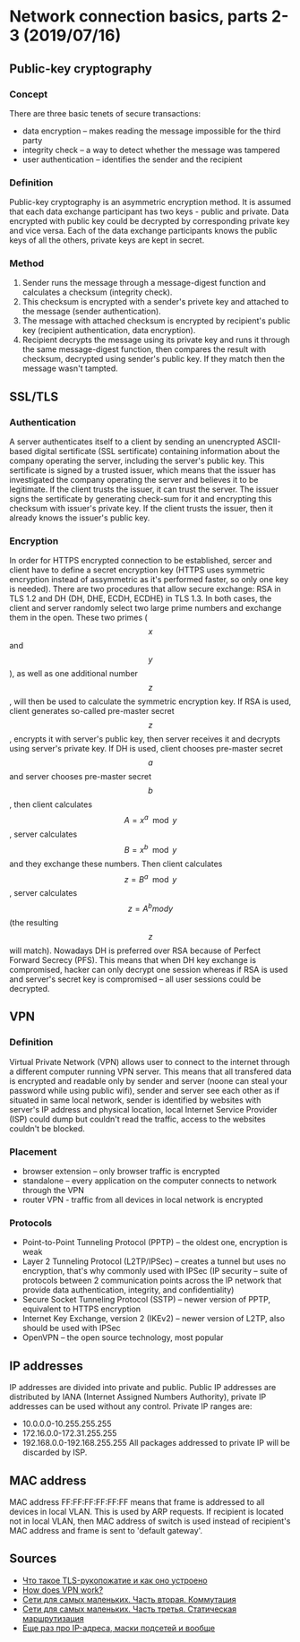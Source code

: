# Network connection basics, parts 2-3 (2019/07/16)

## Public-key cryptography

### Concept
There are three basic tenets of secure transactions:
- data encryption – makes reading the message impossible for the third party
- integrity check – a way to detect whether the message was tampered
- user authentication – identifies the sender and the recipient

### Definition
Public-key cryptography is an asymmetric encryption method. It is assumed that each data exchange participant has two keys - public and private. Data encrypted with public key could be decrypted by corresponding private key and vice versa. Each of the data exchange participants knows the public keys of all the others, private keys are kept in secret.

### Method
1. Sender runs the message through a message-digest function and calculates a checksum (integrity check).
2. This checksum is encrypted with a sender's privete key and attached to the message (sender authentication).
3. The message with attached checksum is encrypted by recipient's public key (recipient authentication, data encryption).
4. Recipient decrypts the message using its private key and runs it through the same message-digest function, then compares the result with checksum, decrypted using sender's public key. If they match then the message wasn't tampted.

## SSL/TLS

### Authentication
A server authenticates itself to a client by sending an unencrypted ASCII-based digital sertificate (SSL sertificate) containing information about the company operating the server, including the server's public key. This sertificate is signed by a trusted issuer, which means that the issuer has investigated the company operating the server and believes it to be legitimate. If the client trusts the issuer, it can trust the server. The issuer signs the sertificate by generating check-sum for it and encrypting this checksum with issuer's private key. If the client trusts the issuer, then it already knows the issuer's public key.

### Encryption
In order for HTTPS encrypted connection to be established, sercer and client have to define a secret encryption key (HTTPS uses symmetric encryption instead of assymmetric as it's performed faster, so only one key is needed). There are two procedures that allow secure exchange: RSA in TLS 1.2 and DH (DH, DHE, ECDH, ECDHE) in TLS 1.3. In both cases, the client and server randomly select two large prime numbers and exchange them in the open. These two primes ($$x$$ and $$y$$), as well as one additional number $$z$$, will then be used to calculate the symmetric encryption key. If RSA is used, client generates so-called pre-master secret $$z$$, encrypts it with server's public key, then server receives it and decrypts using server's private key. If DH is used, client chooses pre-master secret $$a$$ and server chooses pre-master secret $$b$$, then client calculates $$A = x^a \mod y$$, server calculates $$B = x^b \mod y$$ and they exchange these numbers. Then client calculates $$z = B^a \mod y$$, server calculates $$z = A^b mod y$$ (the resulting $$z$$ will match). Nowadays DH is preferred over RSA because of Perfect Forward Secrecy (PFS). This means that when DH key exchange is compromised, hacker can only decrypt one session whereas if RSA is used and server's secret key is compromised – all user sessions could be decrypted.

## VPN

### Definition
Virtual Private Network (VPN) allows user to connect to the internet through a different computer running VPN server. This means that all transfered data is encrypted and readable only by sender and server (noone can steal your password while using public wifi), sender and server see each other as if situated in same local network, sender is identified by websites with server's IP address and physical location, local Internet Service Provider (ISP) could dump but couldn't read the traffic, access to the websites couldn't be blocked.

### Placement
- browser extension – only browser traffic is encrypted
- standalone – every application on the computer connects to network through the VPN
- router VPN - traffic from all devices in local network is encrypted

### Protocols
- Point-to-Point Tunneling Protocol (PPTP) – the oldest one, encryption is weak
- Layer 2 Tunneling Protocol (L2TP/IPSec) – creates a tunnel but uses no encryption, that's why commonly used with IPSec (IP security – suite of protocols between 2 communication points across the IP network that provide data authentication, integrity, and confidentiality)
- Secure Socket Tunneling Protocol (SSTP) – newer version of PPTP, equivalent to HTTPS encryption
- Internet Key Exchange, version 2 (IKEv2) – newer version of L2TP, also should be used with IPSec
- OpenVPN – the open source technology, most popular

## IP addresses
IP addresses are divided into private and public. Public IP addresses are distributed by IANA (Internet Assigned Numbers Authority), private IP addresses can be used without any control. Private IP ranges are:
- 10.0.0.0-10.255.255.255
- 172.16.0.0-172.31.255.255
- 192.168.0.0-192.168.255.255
All packages addressed to private IP will be discarded by ISP.

## MAC address
MAC address FF:FF:FF:FF:FF:FF means that frame is addressed to all devices in local VLAN. This is used by ARP requests. If recipient is located not in local VLAN, then MAC address of switch is used instead of recipient's MAC address and frame is sent to 'default gateway'.

## Sources
- [Что такое TLS-рукопожатие и как оно устроено](https://tproger.ru/articles/tls-handshake-explained/)
- [How does VPN work?](https://www.namecheap.com/vpn/how-does-vpn-virtual-private-network-work/)
- [Сети для самых маленьких. Часть вторая. Коммутация](https://linkmeup.ru/blog/13.html)
- [Сети для самых маленьких. Часть третья. Статическая маршрутизация
](https://linkmeup.ru/blog/14.html)
- [Еще раз про IP-адреса, маски подсетей и вообще](https://habr.com/ru/post/129664/)